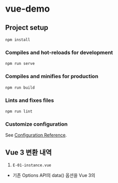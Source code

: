 # vue-demo

## Project setup
```
npm install
```

### Compiles and hot-reloads for development
```
npm run serve
```

### Compiles and minifies for production
```
npm run build
```

### Lints and fixes files
```
npm run lint
```

### Customize configuration
See [Configuration Reference](https://cli.vuejs.org/config/).

## Vue 3 변환 내역

1. `E-01-instance.vue`

- 기존 Options API의 data() 옵션을 Vue 3의 <script setup> 내 ref를 사용하도록 변환했습니다.

- name 옵션은 <script setup> 사용 시 파일명을 기반으로 자동 설정되므로 제거했습니다.

<img src="README_imgs/image1.png" width="520" alt="E-01 변환 화면" />

2. `E-02-reactive.vue`

- data 옵션을 ref로 변환했습니다.

- computed 옵션을 computed() 함수로 변환했습니다.

- mounted 라이프사이클 훅을 onMounted() 함수로 대체했습니다.

<img src="README_imgs/image2.png" width="520" alt="E-02 변환 화면" />

3. `E-03-binding.vue`

- data 옵션의 message를 ref로 변환했습니다.

- v-model은 ref와 직접 바인딩되도록 유지했습니다.

<img src="README_imgs/image3.png" width="520" alt="E-03 변환 화면" />

4. `E-04-directives.vue`

- data 옵션의 isVisible, items, count를 모두 ref로 변환했습니다.

- 템플릿의 디렉티브는 Vue 3에서도 동일하게 작동하므로 수정하지 않았습니다.

<img src="README_imgs/image4.png" width="520" alt="E-04 변환 화면" />

5. `ChildComponent.vue`

- props 옵션을 defineProps 매크로로 변환했습니다.

- $emit 사용을 위해 defineEmits 매크로를 선언하고, 템플릿에서 emit()을 사용하도록 수정했습니다.

- defineProps와 defineEmits가 no-undef ESLint 오류를 발생시키지 않도록 eslint-disable-next-line 주석을 추가했습니다.

6. `ParentComponent.vue (E05)`

- data 옵션을 ref로 변환했습니다.

- methods 옵션의 handleEvent 함수를 <script setup> 내의 일반 함수로 변환했습니다.

- components 옵션은 <script setup>에서 import된 컴포넌트가 자동으로 등록되므로 제거했습니다.

<img src="README_imgs/image5.png" width="520" alt="E-05 변환 화면" />

7. `ChildComponent1.vue`

- inject 옵션을 inject() 함수로 변환했습니다.

- components 옵션은 <script setup>에서 자동으로 등록되므로 제거했습니다.

8. `ChildComponent2.vue`

- inject 옵션을 inject() 함수로 변환했습니다.

9. `ParentComponent.vue (E06)`

- provide 옵션을 provide() 함수로 변환했습니다.

- name 옵션과 components 옵션은 <script setup>에서 불필요하므로 제거했습니다.

<img src="README_imgs/image6.png" width="520" alt="E-06 변환 화면" />

10. `E-07-Options-API.vue`

- props 옵션을 defineProps 매크로로 변환했습니다.

- data 옵션을 ref로 변환했습니다.

- computed 옵션을 computed() 함수로 변환했습니다.

- methods를 <script setup> 내의 일반 함수로 변환했습니다.

- watch 옵션을 watch() 함수로 변환했습니다.

- 모든 라이프사이클 훅(mounted, updated 등)을 Composition API 훅(onMounted, onUpdated 등)으로 대체했습니다.

- beforeCreate 및 created 훅의 console.log는 <script setup>의 최상위 레벨(setup 실행 시점)로 이동했습니다.

- defineProps가 no-undef ESLint 오류를 발생시키지 않도록 eslint-disable-next-line 주석을 추가했습니다.

<img src="README_imgs/image7.png" width="520" alt="E-07 변환 화면" />

11. `E-08-composition-api.vue`

- Vue 2의 setup() 함수 내부에 있던 로직을 Vue 3의 <script setup> 최상위 레벨로 이동했습니다.

- props 옵션을 defineProps 매크로로 변환하고 ESLint 주석을 추가했습니다.

- setup() 함수와 return 문을 제거했습니다.

<img src="README_imgs/image8.png" width="520" alt="E-08 변환 화면" />

12. `E-09-composition-API2.vue`

- 이 파일은 이미 Vue 3 <script setup> 문법을 사용하고 있었습니다.

- 불필요한 export default { name: ... } 스크립트 블록을 제거했습니다.

- defineProps는 컴파일러 매크로이므로 잘못 사용된 import { defineProps } from 'vue' 구문을 제거했습니다.

- defineProps에 eslint-disable-next-line no-undef 주석을 추가했습니다.

<img src="README_imgs/image9.png" width="520" alt="E-09 변환 화면" />

13. `E-10-ref.vue`

- Vue 2의 setup() 함수 로직을 <script setup>의 최상위 레벨로 이동했습니다.
- 불필요한 export default, name 옵션, return 문을 제거했습니다.

<img src="README_imgs/image10.png" width="520" alt="E-10 변환 화면" />

14. `E-11-reactive.vue`

- Vue 2의 setup() 함수 로직을 <script setup>의 최상위 레벨로 이동했습니다.

- 불필요한 export default, name 옵션, return 문을 제거했습니다.

<img src="README_imgs/image11.png" width="520" alt="E-11 변환 화면" />

15. `E-12-ref-component.vue`

- Vue 2의 setup() 함수 로직을 <script setup>의 최상위 레벨로 이동했습니다.

- 템플릿의 ref="inputField" 속성이 스크립트의 const inputField = ref(null)와 자동으로 연결됩니다.

- 불필요한 export default, name 옵션, return 문을 제거했습니다.

<img src="README_imgs/image12.png" width="520" alt="E-12 변환 화면" />
